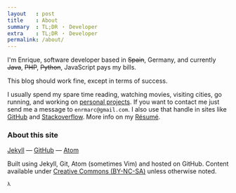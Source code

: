```yaml
---
layout   : post
title    : About
summary  : TL;DR ・ Developer
extra    : TL;DR ・ Developer
permalink: /about/
---
```


<!-- >
  If you really want to hear about it, the first thing you’ll
  probably want to know is where I was born, and what my lousy
  childhood was like, and how my parents were occupied and all
  before they had me, and all that David Copperfield kind of crap,
  but I don’t feel like going into it, if you want to know the
  truth. In the first place, that stuff bores me, and in the
  second place, my parents would have about two hemorrhages
  apiece if I told anything pretty personal about them. They’re
  quite touchy about anything like that, especially my father.
  They’re nice and all —I’m not saying that—but they’re also touchy as hell.
  <br>
  &mdash;&nbsp;Holden Caulfield. -->

I'm Enrique, software developer based in <strike>Spain</strike>, Germany,
and currently <strike>Java</strike>, <strike>PHP</strike>, <strike>Python</strike>,
JavaScript pays my bills.

This blog should work fine, except in terms of success.

I usually spend my spare time reading, watching movies, visiting cities,
go running, and working on [personal projects](/projects).
If you want to contact me just send me a message to `enrmarc@gmail.com`.
I also use that handle in sites like [GitHub](http://github.com/enrmarc)
and [Stackoverflow](http://stackoverflow.com/users/434171/enrique-marcos?tab=profile). More info
on my [Résumé](http://enrmarc.github.io/data/resume.pdf).

### About this site

[Jekyll](http://jekyllrb.com/) &mdash;
[GitHub](http://github.com/) &mdash;
[Atom](https://atom.io)

Built using Jekyll, Git, Atom (sometimes Vim) and hosted on GitHub.
Content available under [Creative Commons (BY-NC-SA)](http://creativecommons.org/licenses/by-nc-sa/4.0/)
unless otherwise noted.

<small>&lambda;</small>
